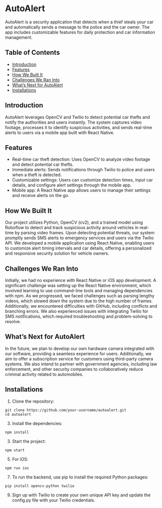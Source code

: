AutoAlert
=====

AutoAlert is a security application that detects when a thief steals your car and automatically sends a message to the police and the car owner. The app includes customizable features for daily protection and car information management.

## Table of Contents

- [Introduction](#introduction)
- [Features](#features)
- [How We Built It](#how-we-built-it)
- [Challenges We Ran Into](#challenges-we-ran-into)
- [What’s Next for AutoAlert](#whats-next-for-autoalert)
- [Installations](#Installations)


  
## Introduction

AutoAlert leverages OpenCV and Twilio to detect potential car thefts and notify the authorities and users instantly. The system captures video footage, processes it to identify suspicious activities, and sends real-time alerts to users via a mobile app built with React Native.

## Features

- Real-time car theft detection: Uses OpenCV to analyze video footage and detect potential car thefts.
- Immediate alerts: Sends notifications through Twilio to police and users when a theft is detected.
- Customizable settings: Users can customize detection times, input car details, and configure alert settings through the mobile app.
- Mobile app: A React Native app allows users to manage their settings and receive alerts on the go.


## How We Built It

Our project utilizes Python, OpenCV (cv2), and a trained model using Roboflow to detect and track suspicious activity around vehicles in real-time by parsing video frames. Upon detecting potential threats, our system promptly sends SMS alerts to emergency services and users via the Twilio API. We developed a mobile application using React Native, enabling users to customize alert timing intervals and car details, offering a personalized and responsive security solution for vehicle owners.

## Challenges We Ran Into

Initially, we had no experience with React Native or iOS app development. A significant challenge was setting up the React Native environment, which involved learning to use command-line tools and managing dependencies with npm. As we progressed, we faced challenges such as parsing lengthy videos, which slowed down the system due to the high number of frames. Additionally, we encountered difficulties with GitHub, including conflicts and branching errors. We also experienced issues with integrating Twilio for SMS notifications, which required troubleshooting and problem-solving to resolve.


## What’s Next for AutoAlert

In the future, we plan to develop our own hardware camera integrated with our software, providing a seamless experience for users. Additionally, we aim to offer a subscription service for customers using third-party camera systems. We also intend to partner with government agencies, including law enforcement, and other security companies to collaboratively reduce criminal activity related to automobiles.

## Installations

1. Clone the repository:
```
git clone https://github.com/your-username/autoalert.git
cd autoalert
```

3.	Install the dependencies:

```
npm install
```

3.	Start the project:
```
npm start
```

5.	For iOS:
```
npm run ios
```

7.	To run the backend, use pip to install the required Python packages:
```
pip install opencv-python twilio
```

9.	Sign up with Twilio to create your own unique API key and update the config.py file with your Twilio credentials.

